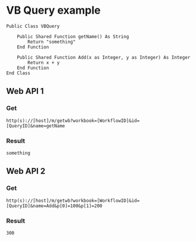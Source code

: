VB Query example
===

    Public Class VBQuery    

        Public Shared Function getName() As String
            Return "something"
        End Function

        Public Shared Function Add(x as Integer, y as Integer) As Integer
            Return x + y
        End Function
    End Class

## Web API 1

### Get

    http(s)://[host]/m/getwb?workbook=[WorkflowID]&id=[QueryID]&name=getName

### Result

    something

## Web API 2

### Get

    http(s)://[host]/m/getwb?workbook=[WorkflowID]&id=[QueryID]&name=Add&p[0]=100&p[1]=200

### Result

    300
